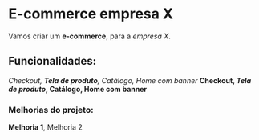 # E-commerce empresa X
Vamos criar um **e-commerce**, para a *empresa X*.
## Funcionalidades:
_Checkout, **Tela de produto**, Catálogo, Home com banner_
**Checkout, _Tela de produto_, Catálogo, Home com banner**
### Melhorias do projeto:
__Melhoria 1__, Melhoria 2
